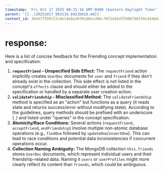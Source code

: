 ```yaml
---
timestamp: 'Fri Oct 17 2025 08:31:16 GMT-0400 (Eastern Daylight Time)'
parent: '[[..\20251017_083116.6423b016.md]]'
content_id: 39e67f599112c8e14e0a30781d0ecd0bc79f2426df59887903f0c4448d473882
---
```


# response:

Here is a list of concise feedback for the Friending concept implementation and specification:

1. **`requestFriend` - Unspecified Side Effect:** The `requestFriend` action implicitly creates `UserDoc` documents for `user` and `friend` if they don't already exist in the collection. This side effect is not listed in the concept's `effects` clause and should either be added to the specification or handled by a separate user creation action.
2. **`validateFriendship` - Misclassified Method:** The `validateFriendship` method is specified as an "action" but functions as a query (it reads state and returns success/error without modifying state). According to the guidelines, query methods should be prefixed with an underscore (`_`) and listed under "queries" in the concept specification.
3. **Atomicity/Race Conditions:** Several actions (`requestFriend`, `acceptFriend`, `endFriendship`) involve multiple non-atomic database operations (e.g., `findOne` followed by `updateOne`/`insertOne`). This can lead to race conditions and potential data inconsistencies if concurrent operations occur.
4. **Collection Naming Ambiguity:** The MongoDB collection `this.friends` stores `UserDoc` documents, which represent individual users and their friendship-related data. Naming it `users` or `userProfiles` might more clearly reflect its content than `friends`, which could be ambiguous.
